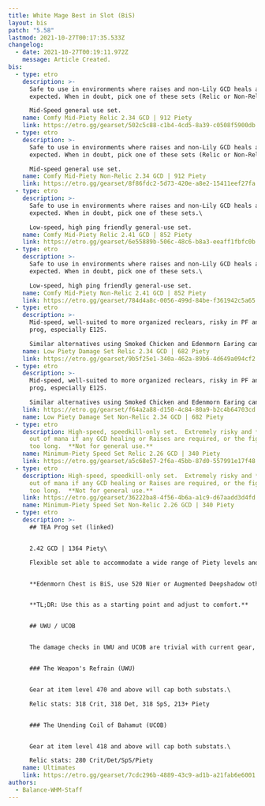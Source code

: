 ```yaml
---
title: White Mage Best in Slot (BiS)
layout: bis
patch: "5.58"
lastmod: 2021-10-27T00:17:35.533Z
changelog:
  - date: 2021-10-27T00:19:11.972Z
    message: Article Created.
bis:
  - type: etro
    description: >-
      Safe to use in environments where raises and non-Lily GCD heals are
      expected. When in doubt, pick one of these sets (Relic or Non-Relic).\

      Mid-Speed general use set.
    name: Comfy Mid-Piety Relic 2.34 GCD | 912 Piety
    link: https://etro.gg/gearset/502c5c88-c1b4-4cd5-8a39-c0508f5900db
  - type: etro
    description: >-
      Safe to use in environments where raises and non-Lily GCD heals are
      expected. When in doubt, pick one of these sets (Relic or Non-Relic).\

      Mid-speed general use set.
    name: Comfy Mid-Piety Non-Relic 2.34 GCD | 912 Piety
    link: https://etro.gg/gearset/8f86fdc2-5d73-420e-a8e2-15411eef27fa
  - type: etro
    description: >-
      Safe to use in environments where raises and non-Lily GCD heals are
      expected. When in doubt, pick one of these sets.\

      Low-speed, high ping friendly general-use set.
    name: Comfy Mid-Piety Relic 2.41 GCD | 852 Piety
    link: https://etro.gg/gearset/6e55889b-506c-48c6-b8a3-eeaff1fbfc0b
  - type: etro
    description: >-
      Safe to use in environments where raises and non-Lily GCD heals are
      expected. When in doubt, pick one of these sets.\

      Low-speed, high ping friendly general-use set.
    name: Comfy Mid-Piety Non-Relic 2.41 GCD | 852 Piety
    link: https://etro.gg/gearset/784d4a8c-0056-499d-84be-f361942c5a65
  - type: etro
    description: >-
      Mid-speed, well-suited to more organized reclears, risky in PF and on
      prog, especially E12S.

      Similar alternatives using Smoked Chicken and Edenmorn Earing can be found in the gear calculator.
    name: Low Piety Damage Set Relic 2.34 GCD | 682 Piety
    link: https://etro.gg/gearset/9b5f25e1-340a-462a-89b6-4d649a094cf2
  - type: etro
    description: >-
      Mid-speed, well-suited to more organized reclears, risky in PF and on
      prog, especially E12S.

      Similar alternatives using Smoked Chicken and Edenmorn Earing can be found in the gear calculator.
    link: https://etro.gg/gearset/f64a2a88-d150-4c84-80a9-b2c4b64703cd
    name: Low Piety Damage Set Non-Relic 2.34 GCD | 682 Piety
  - type: etro
    description: High-speed, speedkill-only set.  Extremely risky and **will** run
      out of mana if any GCD healing or Raises are required, or the fight goes
      too long.  **Not for general use.**
    name: Minimum-Piety Speed Set Relic 2.26 GCD | 340 Piety
    link: https://etro.gg/gearset/a5c68e57-2f6a-45bb-87d0-557991e17f48
  - type: etro
    description: High-speed, speedkill-only set.  Extremely risky and **will** run
      out of mana if any GCD healing or Raises are required, or the fight goes
      too long.  **Not for general use.**
    link: https://etro.gg/gearset/36222ba8-4f56-4b6a-a1c9-d67aadd3d4fd
    name: Minimum-Piety Speed Set Non-Relic 2.26 GCD | 340 Piety
  - type: etro
    description: >-
      ## TEA Prog set (linked)


      2.42 GCD | 1364 Piety\

      Flexible set able to accommodate a wide range of Piety levels and two different GCDs. Standard setup uses Smoked Chicken for 2.42, you can use Twilight Popoto Salad for 2.41 or Golden Pineapple Juice for some extra Piety. You can put Piety instead of Det on Relic if desired (in any amount you want) and the Piety melds can be stripped out for Det/DH if you feel you want to go lower. (Existing Det melds can be swapped to DH too).  


      **Edenmorn Chest is BiS, use 520 Nier or Augmented Deepshadow otherwise.**  


      **TL;DR: Use this as a starting point and adjust to comfort.**


      ## UWU / UCOB


      The damage checks in UWU and UCOB are trivial with current gear, food and potions. The biggest gear upgrade **by far** is the 515 or 535 relic, as you can cap multiple substats, but again they are hardly required.  I personally recommend 1k+ Piety for prog, with your remaining gear prioritizing Crit > Det/SpS wherever possible.  Don't worry about getting perfect stats, they won't make a difference for anything but rank one.


      ### The Weapon's Refrain (UWU)


      Gear at item level 470 and above will cap both substats.\

      Relic stats: 318 Crit, 318 Det, 318 SpS, 213+ Piety


      ### The Unending Coil of Bahamut (UCOB)


      Gear at item level 418 and above will cap both substats.\

      Relic stats: 280 Crit/Det/SpS/Piety
    name: Ultimates
    link: https://etro.gg/gearset/7cdc296b-4889-43c9-ad1b-a21fab6e6001
authors:
  - Balance-WHM-Staff
---
```

